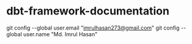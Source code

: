 # dbt-framework-documentation

  git config --global user.email "imrulhasan273@gmail.com"
  git config --global user.name "Md. Imrul Hasan"